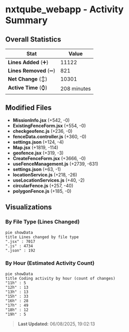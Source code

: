 # nxtqube_webapp - Activity Summary 

## Overall Statistics

| Stat                   | Value                                                             |
| ---------------------- | ----------------------------------------------------------------- |
| **Lines Added** (➕)   | 11122                                          |
| **Lines Removed** (➖) | 821                                        |
| **Net Change** (↕)    | 10301                |
| **Active Time** (⌚)   | 208 minutes |


## Modified Files
- **MissionInfo.jsx** (+542, -0)
- **ExistingFenceForm.jsx** (+554, -0)
- **checkgeofenc.js** (+236, -0)
- **fenceData.controller.js** (+360, -0)
- **settings.json** (+124, -4)
- **Map.jsx** (+1819, -114)
- **geofence.jsx** (+319, -3)
- **CreateFenceForm.jsx** (+3666, -0)
- **useFenceManagement.js** (+2739, -631)
- **settings.json** (+63, -1)
- **locationService.js** (+218, -26)
- **useLocationServices.js** (+40, -2)
- **circularFence.js** (+257, -40)
- **polygonFence.js** (+185, -0)

## Visualizations

### By File Type (Lines Changed)

```mermaid
pie showData
title Lines changed by file type
".jsx" : 7017
".js" : 4734
".json" : 192
```

### By Hour (Estimated Activity Count)

```mermaid
pie showData
title Coding activity by hour (count of changes)
"11h" : 5
"12h" : 13
"13h" : 13
"15h" : 33
"16h" : 28
"17h" : 49
"18h" : 12
"19h" : 5
```


> **Last Updated:** 06/08/2025, 19:02:13